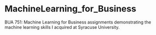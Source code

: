 # MachineLearning_for_Business
BUA 751: Machine Learning for Business assignments demonstrating the machine learning skills I acquired at Syracuse University.
